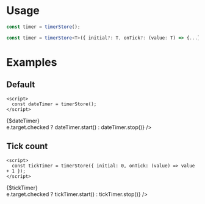 <script lang="ts">
	import { subDays, subMonths } from 'date-fns';

	import { Switch } from 'svelte-ux';
	import { timerStore } from '@layerstack/svelte-stores';
	import Preview from '$docs/Preview.svelte';

  const dateTimer = timerStore({ initial: new Date(), onTick: () => new Date() })
  $: ({ isRunning: isDateRunning } = dateTimer);

  const tickTimer = timerStore({ initial: 0, onTick: (value) => value + 1 })
  $: ({ isRunning: isTickRunning } = tickTimer);
</script>

<h1>Usage</h1>

```js
const timer = timerStore();
```

```ts
const timer = timerStore<T>({ initial?: T, onTick?: (value: T) => {...}, delay?: number, disabled?: boolean })
```

<h1>Examples</h1>

<h2>Default</h2>

```svelte
<script>
  const dateTimer = timerStore();
</script>
```

<Preview>
  <div>{$dateTimer}</div>
  <Switch checked={$isDateRunning} on:change={e => e.target.checked ? dateTimer.start() : dateTimer.stop()} />
</Preview>

<h2>Tick count</h2>

```svelte
<script>
  const tickTimer = timerStore({ initial: 0, onTick: (value) => value + 1 });
</script>
```

<Preview>
  <div>{$tickTimer}</div>
  <Switch checked={$isTickRunning} on:change={e => e.target.checked ? tickTimer.start() : tickTimer.stop()} />
</Preview>
